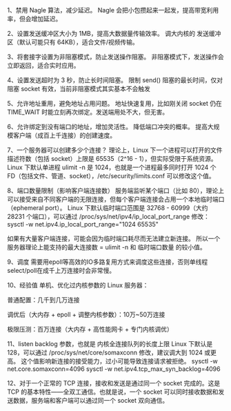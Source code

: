 1、禁用 Nagle 算法，减少延迟。
Nagle 会把小包攒起来一起发，提高带宽利用率，但会增加延迟。

2、设置发送缓冲区大小为 1MB，提高大数据量传输效率。
调大内核的 发送缓冲区（默认可能只有 64KB），适合文件/视频传输。

3、将套接字设置为非阻塞模式，防止发送操作阻塞。
非阻塞模式下，发送操作会立即返回，适合实时应用。

4、设置发送超时为 3 秒，防止长时间阻塞。
限制 send() 阻塞的最长时间，仅对阻塞 socket 有效，当前非阻塞模式其实基本不会触发

5、允许地址重用，避免地址占用问题。
地址快速复用，比如刚关闭 socket 仍在 TIME_WAIT 时能立刻再次绑定。发送端用处不大，但无害。

6、允许绑定到没有端口的地址，增加灵活性。
降低端口冲突的概率。
提高大规模客户端（成百上千连接）的创建速度。

7、一个服务器可以创建多少个连接？
理论上，Linux 下一个进程可以打开的文件描述符数（包括 socket）上限是 65535（2^16 - 1），但实际受限于系统资源。
Linux 下默认单进程 ulimit -n 是 1024，也就是一个进程最多同时打开 1024 个 FD（包括文件、管道、socket），/etc/security/limits.conf 可以修改这个值。

8、端口数量限制（影响客户端连接数）
服务端监听某个端口（比如 80），理论上可以接受来自不同客户端的无限连接，但每个客户端连接会占用一个本地临时端口（ephemeral port）。
Linux 下默认临时端口范围是 32768 - 60999（大约 28231 个端口），可以通过 /proc/sys/net/ipv4/ip_local_port_range 修改：sysctl -w net.ipv4.ip_local_port_range="1024 65535"

如果有大量客户端连接，可能会因为临时端口耗尽而无法建立新连接。
所以一个服务器理论上能支持的最大连接数 = ulimit -n 和 临时端口数量 的较小值。

9、调度
需要用epoll等高效的IO多路复用方式来调度这些连接，否则单线程select/poll在成千上万连接时会非常慢。

10、经验值
单机、优化过内核参数的 Linux 服务器：

普通配置：几千到几万连接

调优后（大内存 + epoll + 调整内核参数）：10万~50万连接

极限压测：百万连接（大内存 + 高性能网卡 + 专门内核调优）

11、listen backlog 参数，也就是 内核全连接队列的长度上限
Linux 下默认是 128，可以通过 /proc/sys/net/core/somaxconn 修改，建议调大到 1024 或更高。
这个值影响新连接的接受能力，过小可能导致连接请求被拒绝。
sysctl -w net.core.somaxconn=4096
sysctl -w net.ipv4.tcp_max_syn_backlog=4096

12、对于一个正常的 TCP 连接，接收和发送是通过同一个 socket 完成的。这是 TCP 的基本特性——全双工通信。也就是说，一个 socket 可以同时接收数据和发送数据，服务端和客户端可以通过同一个 socket 双向通信。